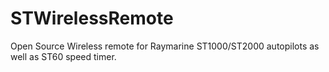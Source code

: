 # STWirelessRemote
Open Source Wireless remote for Raymarine ST1000/ST2000 autopilots as well as ST60 speed timer.
